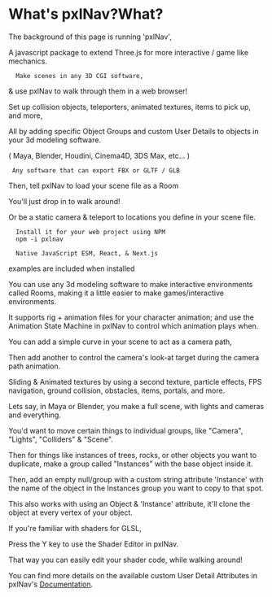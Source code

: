 # What's pxlNav?What?

The background of this page is running 'pxlNav',
    
   A javascript package to extend Three.js for more interactive / game like mechanics.

      Make scenes in any 3D CGI software,
      
& use pxlNav to walk through them in a web browser!

Set up collision objects, teleporters, animated textures, items to pick up, and more,
    
   All by adding specific Object Groups and custom User Details to objects in your 3d modeling software.
    
   ( Maya, Blender, Houdini, Cinema4D, 3DS Max, etc... )
    
     Any software that can export FBX or GLTF / GLB

 Then, tell pxlNav to load your scene file as a Room 
    
 You'll just drop in to walk around!
    
 Or be a static camera & teleport to locations you define in your scene file.

      Install it for your web project using NPM
      npm -i pxlnav

      Native JavaScript ESM, React, & Next.js
      
examples are included when installed

You can use any 3d modeling software to make interactive environments called Rooms, making it a little easier to make games/interactive environments.

It supports rig + animation files for your character animation; and use the Animation State Machine in pxlNav to control which animation plays when.

You can add a simple curve in your scene to act as a camera path,
    
   Then add another to control the camera's look-at target during the camera path animation.

 Sliding & Animated textures by using a second texture, particle effects, FPS navigation, ground collision, obstacles, items, portals, and more.

Lets say, in Maya or Blender, you make a full scene, with lights and cameras and everything.

You'd want to move certain things to individual groups, like "Camera", "Lights", "Colliders" & "Scene".
    
   Then for things like instances of trees, rocks, or other objects you want to duplicate, make a group called "Instances" with the base object inside it.
    
   Then, add an empty null/group with a custom string attribute 'Instance' with the name of the object in the Instances group you want to copy to that spot.
    
   This also works with using an Object & 'Instance' attribute, it'll clone the object at every vertex of your object.

If you're familiar with shaders for GLSL,
    
   Press the Y key to use the Shader Editor in pxlNav.
    
   That way you can easily edit your shader code, while walking around!

You can find more details on the available custom User Detail Attributes in pxlNav's [Documentation](../pxlNav-docs).